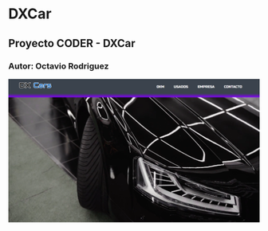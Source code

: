 # DXCar
## Proyecto CODER - DXCar
### Autor: Octavio Rodriguez
![Screenshoot](https://raw.githubusercontent.com/octavioadm/DXCar/main/img/portadaGITHUB.PNG)


